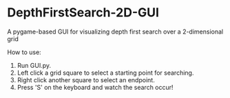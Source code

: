 # DepthFirstSearch-2D-GUI
A pygame-based GUI for visualizing depth first search over a 2-dimensional grid

How to use:
1) Run GUI.py.
2) Left click a grid square to select a starting point for searching.
3) Right click another square to select an endpoint.
4) Press 'S' on the keyboard and watch the search occur!
